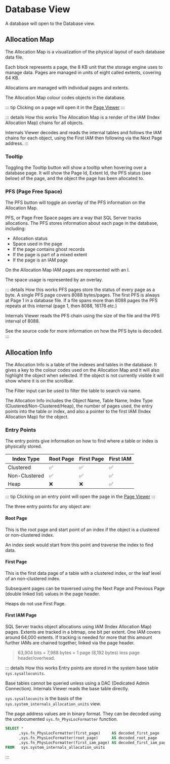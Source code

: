 # Database View

A database will open to the Database view.

## Allocation Map

The Allocation Map is a visualization of the physical layout of each database data file.

Each block represents a page, the 8 KB unit that the storage engine uses to manage data. Pages are managed in units of eight called extents, covering 64 KB.

Allocations are managed with individual pages and extents.

The Allocation Map colour codes objects in the database. 

::: tip
Clicking on a page will open it in the [Page Viewer](/docs/introduction/page-viewer)
:::

::: details How this works
The Allocation Map is a render of the IAM (Index Allocation Map) chains for all objects.

Internals Viewer decodes and reads the internal tables and follows the IAM chains for each object, using the First IAM then following via the Next Page address.
:::

### Tooltip 

Toggling the Tooltip button will show a tooltip when hovering over a database page. It will show the Page Id, Extent Id, the PFS status (see below) of the page, and the object the page has been allocated to.

### PFS (Page Free Space)

The PFS button will toggle an overlay of the PFS information on the Allocation Map. 

PFS, or Page Free Space pages are a way that SQL Server tracks allocations. The PFS stores information about each page in the database, including:

- Allocation status
- Space used in the page
- If the page contains ghost records
- If the page is part of a mixed extent
- If the page is an IAM page

On the Allocation Map IAM pages are represented with an I.

The space usage is represented by an overlay.

::: details How this works
PFS pages store the status of every page as a byte. A single PFS page covers 8088 bytes/pages. The first PFS is always at Page 1 in a database file. If a file spans more than 8088 pages the PFS repeats at this internal (page 1, then 8088, 16176 etc.)

Internals Viewer reads the PFS chain using the size of the file and the PFS interval of 8088.

See the source code for more information on how the PFS byte is decoded.
:::

## Allocation Info

The Allocation Info is a table of the indexes and tables in the database. It gives a key to the colour codes used on the Allocation Map and it will also highlight the object when selected. If the object is not currently visible it will show where it is on the scrollbar.

The Filter input can be used to filter the table to search via name.

The Allocation Info includes the Object Name, Table Name, Index Type (Clustered/Non-Clustered/Heap), the number of pages used, the entry points into the table or index, and also a pointer to the first IAM (Index Allocation Map) for the object.

### Entry Points

The entry points give information on how to find where a table or index is physically stored. 

| Index Type    | Root Page      |  First Page | First IAM
| ------------- | -------------- | ----------- | --------- |
| Clustered     | :white_check_mark: | :white_check_mark: | :white_check_mark: |
| Non-Clustered | :white_check_mark: | :white_check_mark: | :white_check_mark: |
| Heap          | :x:                | :x:                | :white_check_mark: |

::: tip
Clicking on an entry point will open the page in the [Page Viewer](/docs/introduction/page-viewer)
:::

The three entry points for any object are:

#### Root Page

This is the root page and start point of an index if the object is a clustered or non-clustered index.

An index seek would start from this point and traverse the index to find data.

#### First Page

This is the first data page of a table with a clustered index, or the leaf level of an non-clustered index.

Subsequent pages can be traversed using the Next Page and Previous Page (double linked list) values in the page header.

Heaps do not use First Page.

#### First IAM Page

SQL Server tracks object allocations using IAM (Index Allocation Map) pages. Extents are tracked in a bitmap, one bit per extent. One IAM covers around 64,000 extents. If tracking is needed for more that this amount further IAMs are chained together, linked via the page header.

> 63,904 bits = 7,988 bytes = 1 page (8,192 bytes) less page header/overhead.

::: details How this works
Entry points are stored in the system base table `sys.sysallocunits`.

Base tables cannot be queried unless using a DAC (Dedicated Admin Connection). Internals Viewer reads the base table directly.

`sys.sysallocunits` is the basis of the `sys.system_internals_allocation_units` view.

The page address values are in binary format. They can be decoded using the undocumented `sys.fn_PhysLocFormatter` function.

```sql
SELECT *
      ,sys.fn_PhysLocFormatter(first_page)     AS decoded_first_page
      ,sys.fn_PhysLocFormatter(root_page)      AS decoded_root_page
      ,sys.fn_PhysLocFormatter(first_iam_page) AS decoded_first_iam_page
FROM   sys.system_internals_allocation_units
```
:::

